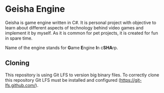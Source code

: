 # Geisha Engine
Geisha is game engine written in C#. It is personal project with objective to learn about different aspects of technology behind video games and implement it by myself. As it is common for pet projects, it is created for fun in spare time.

Name of the engine stands for **G**ame **E**ngine **I**n c**SHA**rp.

## Cloning
This repository is using Git LFS to version big binary files. To correctly clone this repository Git LFS must be installed and configured (https://git-lfs.github.com/).